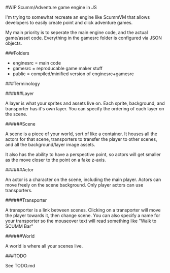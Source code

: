 #WIP Scumm/Adventure game engine in JS

I'm trying to somewhat recreate an engine like ScummVM that allows developers to easily create point and click adventure games.

My main priority is to seperate the main engine code, and the actual game/asset code. Everything in the gamesrc folder is configured via JSON objects.

###Folders

- enginesrc = main code
- gamesrc = reproducable game maker stuff
- public = compiled/minified version of enginesrc+gamesrc

###Terminology

######Layer

A layer is what your sprites and assets live on. Each sprite, background, and transporter has it's own layer. You can specify the ordering of each layer on the scene.

######Scene

A scene is a piece of your world, sort of like a container. It houses all the actors for that scene, transporters to transfer the player to other scenes, and all the background/layer image assets. 

It also has the ability to have a perspective point, so actors will get smaller as the move closer to the point on a fake z-axis.

######Actor

An actor is a character on the scene, including the main player. Actors can move freely on the scene background. Only player actors can use transporters.


######Transporter

A transporter is a link between scenes. Clicking on a transporter will move the player towards it, then change scene. You can also specify a name for your transporter so the mouseover text will read something like "Walk to SCUMM Bar"

######World

A world is where all your scenes live. 


###TODO

See TODO.md